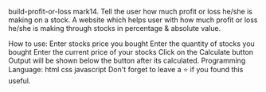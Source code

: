 build-profit-or-loss
mark14.
Tell the user how much profit or loss he/she is making on a stock. A website which helps user with how much profit or loss he/she is making through stocks in percentage & absolute value.

How to use:
Enter stocks price you bought
Enter the quantity of stocks you bought
Enter the current price of your stocks
Click on the Calculate button
Output will be shown below the button after its calculated.
Programming Language:
html
css
javascript
Don't forget to leave a ⭐ if you found this useful.
